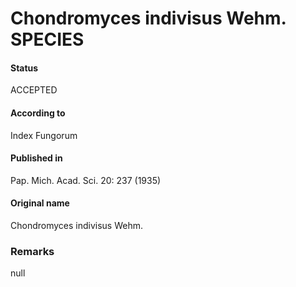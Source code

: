 # Chondromyces indivisus Wehm. SPECIES

#### Status
ACCEPTED

#### According to
Index Fungorum

#### Published in
Pap. Mich. Acad. Sci. 20: 237 (1935)

#### Original name
Chondromyces indivisus Wehm.

### Remarks
null